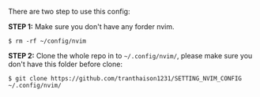 
There are two step to use this config:

**STEP 1:** Make sure you don't have any forder nvim.
```
$ rm -rf ~/config/nvim
```

**STEP 2:** Clone the whole repo in to `~/.config/nvim/`, please make sure you don't have this folder before clone:

```
$ git clone https://github.com/tranthaison1231/SETTING_NVIM_CONFIG ~/.config/nvim/
```
